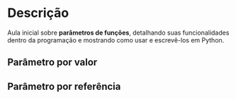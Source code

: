 # Descrição
Aula inicial sobre **parâmetros de funções**, detalhando suas funcionalidades dentro da programação e mostrando como usar e escrevê-los em Python.

## Parâmetro por valor

## Parâmetro por referência